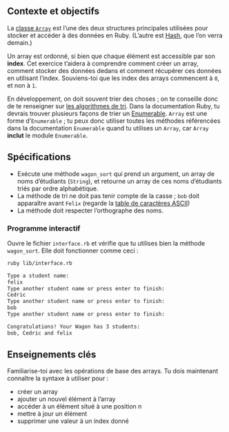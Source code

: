 ## Contexte et objectifs

La [classe `Array`](http://www.ruby-doc.org/core-2.5.3/Array.html) est l’une des deux structures principales utilisées pour stocker et accéder à des données en Ruby. (L’autre est [Hash](http://www.ruby-doc.org/core-2.5.3/Hash.html), que l’on verra demain.)

Un array est ordonné, si bien que chaque élément est accessible par son **index**. Cet exercice t’aidera
à comprendre comment créer un array, comment stocker des données dedans et comment récupérer ces données en utilisant l’index.
Souviens-toi que les index des arrays commencent à `0`, et non à `1`.

En développement, on doit souvent trier des choses ; on te conseille donc de te renseigner sur [les algorithmes de tri](https://fr.wikipedia.org/wiki/Algorithme\_de\_tri). Dans la documentation Ruby, tu devrais trouver plusieurs façons de trier un [Enumerable](http://ruby-doc.org/core-2.5.3/Enumerable.html). `Array` est une forme d’`Enumerable` ; tu peux donc utiliser toutes les méthodes référencées dans la documentation `Enumerable` quand tu utilises un `Array`, car `Array` **inclut** le module `Enumerable`.

## Spécifications

- Exécute une méthode `wagon_sort` qui prend un argument, un array de noms d’étudiants (`String`), et retourne un array de ces noms d’étudiants triés par ordre alphabétique.
- La méthode de tri ne doit pas tenir compte de la casse ; `bob` doit apparaître avant `Felix` (regarde la [table de caractères ASCII](http://www.asciitable.com/))
- La méthode doit respecter l’orthographe des noms.

### Programme interactif

Ouvre le fichier `interface.rb` et vérifie que tu utilises bien la méthode `wagon_sort`. Elle doit fonctionner comme ceci :

```bash
ruby lib/interface.rb

Type a student name:
felix
Type another student name or press enter to finish:
Cedric
Type another student name or press enter to finish:
bob
Type another student name or press enter to finish:

Congratulations! Your Wagon has 3 students:
bob, Cedric and felix
```

## Enseignements clés

Familiarise-toi avec les opérations de base des arrays. Tu dois maintenant connaître la syntaxe à utiliser pour :

- créer un array
- ajouter un nouvel élément à l’array
- accéder à un élément situé à une position n
- mettre à jour un élément
- supprimer une valeur à un index donné

